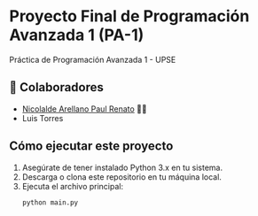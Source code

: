 # Proyecto Final de Programación Avanzada 1 (PA-1)
Práctica de Programación Avanzada 1 - UPSE  

## 👥 Colaboradores  
- [Nicolalde Arellano Paul Renato](https://github.com/PAULJOESTAR96) 👨‍💻
- Luis Torres

## Cómo ejecutar este proyecto  
1. Asegúrate de tener instalado Python 3.x en tu sistema.  
2. Descarga o clona este repositorio en tu máquina local.  
3. Ejecuta el archivo principal:  
   ```bash  
   python main.py  